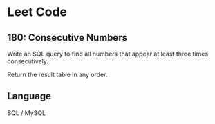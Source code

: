 # Leet Code

## 180: Consecutive Numbers

Write an SQL query to find all numbers that appear at least three times consecutively.

Return the result table in any order.

## Language
SQL / MySQL
